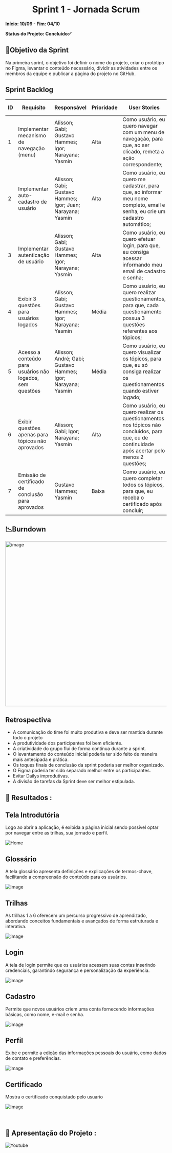 <h1 align="center"> Sprint 1 - Jornada Scrum </h1>

**Início: 10/09 - Fim: 04/10**

**Status do Projeto: Concluído✅**

<span id="objetivo">
  
## 📌Objetivo da Sprint
Na primeira sprint, o objetivo foi definir o nome do projeto, criar o protótipo no Figma, levantar o conteúdo necessário, dividir as atividades entre os membros da equipe e publicar a página do projeto no GitHub.
<br>

## Sprint Backlog

| ID | Requisito          | Responsável | Prioridade | User Stories                                                 | Pontuação | Definition of Done                                           |
|----|--------------------|-------------|------------|-------------------------------------------------------------|-----------|-------------------------------------------------------------|
| 1  | Implementar mecanismo de navegação (menu)    | Alisson; Gabi; Gustavo Hammes; Igor; Narayana; Yasmin      | Alta       | Como usuário, eu quero navegar com um menu de navegação, para que, ao ser clicado, remeta a ação correspondente; | 2         | Criar um mecanismo de navegação entre os tópicos de conteúdo |
| 2  | Implementar auto-cadastro de usuário    | Alisson; Gabi; Gustavo Hammes; Igor; Juan; Narayana; Yasmin       | Alta       | Como usuário, eu quero me cadastrar, para que, ao informar meu nome completo, email e senha, eu crie um cadastro automático; | 2         | Criar um Sistema para cadastro de novos usuários |
| 3  | Implementar autenticação de usuário    | Alisson; Gabi; Gustavo Hammes; Igor; Narayana; Yasmin        | Alta       | Como usuário, eu quero efetuar login, para que, eu consiga acessar informando meu email de cadastro e senha; | 2         | Realizar o login com base no cadastro |
| 4  | Exibir 3 questões para usuários logados    | Alisson; Gabi; Gustavo Hammes; Igor; Narayana; Yasmin        | Média       | Como usuário, eu quero realizar questionamentos, para que, cada questionamento possua 3 questões referentes aos tópicos; | 5         | Realizar o levantamento do conteúdo, assim como a criação das questões que serão exibidas. |
| 5  | Acesso a conteúdo para usuários não logados, sem questões    | Alisson; André; Gabi; Gustavo Hammes; Igor; Narayana; Yasmin        | Média       | Como usuário, eu quero visualizar os tópicos, para que, eu só consiga realizar os questionamentos quando estiver logado; | 5         | Acessar os tópicos mas bloqueado o acesso das questões para os não logados |
| 6  | Exibir questões apenas para tópicos não aprovados    | Alisson; Gabi; Igor; Narayana; Yasmin        | Alta       | Como usuário, eu quero realizar os questionamentos nos tópicos não concluídos, para que, eu de continuidade após acertar pelo menos 2 questões; | 5         | Exibição de questão somente para aquelas que não foi concluido ou não tive êxito |
| 7  | Emissão de certificado de conclusão para aprovados    | Gustavo Hammes; Yasmin        | Baixa       | Como usuário, eu quero completar todos os tópicos, para que, eu receba o certificado após concluir; | 2         | Certificado após a conclusão do curso completo |




## 📉Burndown

<img width="513" alt="image" src="https://github.com/user-attachments/assets/713183ea-bccf-4bd9-b978-5ce693417c2a">


</br>

## Retrospectiva

* A comunicação do time foi muito produtiva e deve ser mantida durante todo o projeto
* A produtividade dos participantes foi bem eficiente.
* A criatividade do grupo flui de forma contínua durante a sprint.
* O levantamento do conteúdo inicial poderia ter sido feito de maneira mais antecipada e prática.
* Os toques finais de conclusão da sprint poderia ser melhor organizado.
* O Figma poderia ter sido separado melhor entre os participantes.
* Evitar Dailys improdutivas.
* A divisão de tarefas da Sprint deve ser melhor estipulada.
  

## 🔗 Resultados :

## Tela Introdutória
Logo ao abrir a aplicação, é exibida a página inicial sendo possível optar por navegar entre as trilhas, sua jornado e perfil.

![Home](https://github.com/user-attachments/assets/ac1ec588-d68f-42fd-bd8e-3a228bee573e)

## Glossário
A tela glossário apresenta definições e explicações de termos-chave, facilitando a compreensão do conteúdo para os usuários.

![image](https://github.com/user-attachments/assets/733e3926-504f-4110-b273-746539e2e855)

## Trilhas
As trilhas 1 a 6 oferecem um percurso progressivo de aprendizado, abordando conceitos fundamentais e avançados de forma estruturada e interativa.

![image](https://github.com/user-attachments/assets/bc781f2f-413c-4c6f-8f01-4ef8bdb31bb5)

## Login
A tela de login permite que os usuários acessem suas contas inserindo credenciais, garantindo segurança e personalização da experiência.

![image](https://github.com/user-attachments/assets/18feaf2a-487a-476c-8bb4-ef29f3ddfc79)

## Cadastro
Permite que novos usuários criem uma conta fornecendo informações básicas, como nome, e-mail e senha.

![image](https://github.com/user-attachments/assets/82d8509c-b569-43b2-88b0-54184e74891f)

## Perfil
Exibe e permite a edição das informações pessoais do usuário, como dados de contato e preferências.

![image](https://github.com/user-attachments/assets/58e3b8a0-36dd-4a5e-b8e4-d1e406b99fb2)

## Certificado
Mostra o certificado conquistado pelo usuario

![image](https://github.com/user-attachments/assets/538203c3-a771-4763-81b3-c190c5f1283c)


<br>

## 🎥 Apresentação do Projeto :

![Youtube](https://youtu.be/3veG0FaOWIE)

<br>
